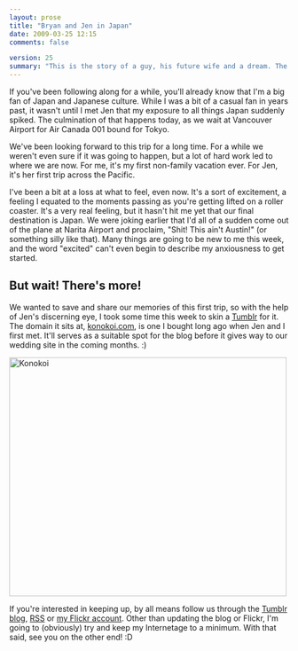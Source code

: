 ```yaml
---
layout: prose
title: "Bryan and Jen in Japan"
date: 2009-03-25 12:15
comments: false

version: 25
summary: "This is the story of a guy, his future wife and a dream. The dream was to someday visit the country that serves as the source of a lot of happiness for the couple. This is the story of the beginning of their journey there, and how you can follow along -- if you wish. :)"
---
```


If you've been following along for a while, you'll already know that I'm a big fan of Japan and Japanese culture. While I was a bit of a casual fan in years past, it wasn't until I met Jen that my exposure to all things Japan suddenly spiked. The culmination of that happens today, as we wait at Vancouver Airport for Air Canada 001 bound for Tokyo.

We've been looking forward to this trip for a long time. For a while we weren't even sure if it was going to happen, but a lot of hard work led to where we are now. For me, it's my first non-family vacation ever. For Jen, it's her first trip across the Pacific.

I've been a bit at a loss at what to feel, even now. It's a sort of excitement, a feeling I equated to the moments passing as you're getting lifted on a roller coaster. It's a very real feeling, but it hasn't hit me yet that our final destination is Japan. We were joking earlier that I'd all of a sudden come out of the plane at Narita Airport and proclaim, "Shit! This ain't Austin!" (or something silly like that). Many things are going to be new to me this week, and the word "excited" can't even begin to describe my anxiousness to get started.

## But wait! There's more!

We wanted to save and share our memories of this first trip, so with the help of Jen's discerning eye, I took some time this week to skin a [Tumblr][1] for it. The domain it sits at, [konokoi.com][2], is one I bought long ago when Jen and I first met. It'll serves as a suitable spot for the blog before it gives way to our wedding site in the coming months. :)

[<img src="http://farm4.static.flickr.com/3614/3384846080_cea497a303.jpg" width="500" height="431" alt="Konokoi" />][5]

If you're interested in keeping up, by all means follow us through the [Tumblr blog][2], [RSS][3] or [my Flickr account][4]. Other than updating the blog or Flickr, I'm going to (obviously) try and keep my Internetage to a minimum. With that said, see you on the other end! :D

[1]: http://tumblr.com/
[2]: http://konokoi.com/
[3]: http://konokoi.com/rss/
[4]: http://flickr.com/photos/avalonstar/
[5]: http://www.flickr.com/photos/avalonstar/3384846080/

